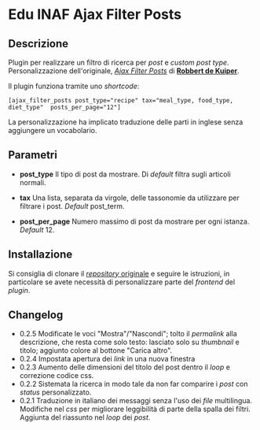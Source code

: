 # Edu INAF Ajax Filter Posts

## Descrizione

Plugin per realizzare un filtro di ricerca per *post* e *custom post type*. Personalizzazione dell'originale, [*Ajax Filter Posts*](https://github.com/Robbertdk/wordpress-ajax-filter-posts) di [**Robbert de Kuiper**](http://www.robbertdekuiper.com).

Il plugin funziona tramite uno *shortcode*:

```
[ajax_filter_posts post_type="recipe" tax="meal_type, food_type, diet_type"  posts_per_page="12"]
```

La personalizzazione ha implicato traduzione delle parti in inglese senza aggiungere un vocabolario.

## Parametri

- **post_type**
  Il tipo di post da mostrare. Di *default* filtra sugli articoli normali.

- **tax**
  Una lista, separata da virgole, delle tassonomie da utilizzare per filtrare i post. *Default* post_term.

- **post_per_page**
  Numero massimo di post da mostrare per ogni istanza. *Default* 12.

## Installazione

Si consiglia di clonare il [*repository* originale](https://github.com/Robbertdk/wordpress-ajax-filter-posts) e seguire le istruzioni, in particolare se avete necessità di personalizzare parte del *frontend* del *plugin*.

## Changelog
* 0.2.5 Modificate le voci "Mostra"/"Nascondi"; tolto il *permalink* alla descrizione, che resta come solo testo: lasciato solo su *thumbnail* e titolo; aggiunto colore al bottone "Carica altro".
* 0.2.4 Impostata apertura dei *link* in una nuova finestra
* 0.2.3 Aumento delle dimensioni del titolo del post dentro il *loop* e correzione codice css.
* 0.2.2 Sistemata la ricerca in modo tale da non far comparire i *post* con *status* personalizzato.
* 0.2.1 Traduzione in italiano dei messaggi senza l'uso dei *file* multilingua. Modifiche nel *css* per migliorare leggibilità di parte della spalla dei filtri. Aggiunta del riassunto nel *loop* dei *post*.